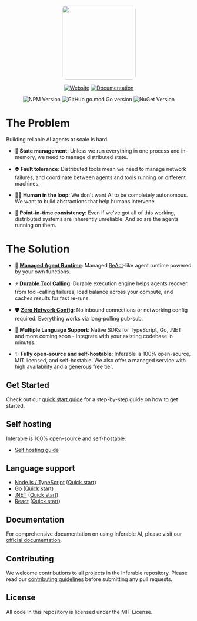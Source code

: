 <p align="center">
  <img src="https://a.inferable.ai/logo-hex.png" width="200" style="border-radius: 10px" />
</p>

<div align="center">

[![Website](https://img.shields.io/badge/website-inferable.ai-blue)](https://inferable.ai) [![Documentation](https://img.shields.io/badge/docs-inferable.ai-brightgreen)](https://docs.inferable.ai/)

![NPM Version](https://img.shields.io/npm/v/inferable?color=32CD32) ![GitHub go.mod Go version](https://img.shields.io/github/go-mod/go-version/inferablehq/inferable?filename=sdk-go%2Fgo.mod&color=32CD32) ![NuGet Version](https://img.shields.io/nuget/v/inferable?color=32CD32)

</div>

# The Problem

Building reliable AI agents at scale is hard.

- 💽 **State management**: Unless we run everything in one process and in-memory, we need to manage distributed state.

- ⛔️ **Fault tolerance**: Distributed tools mean we need to manage network failures, and coordinate between agents and tools running on different machines.

- 🧑‍💻 **Human in the loop**: We don't want AI to be completely autonomous. We want to build abstractions that help humans intervene.

- 🔄 **Point-in-time consistency**: Even if we've got all of this working, distributed systems are inherently unreliable. And so are the agents running on them.

# The Solution

- 🤖 **[Managed Agent Runtime](https://docs.inferable.ai/pages/runs)**: Managed [ReAct](https://www.promptingguide.ai/techniques/react)-like agent runtime powered by your own functions.

- ⚡️ **[Durable Tool Calling](https://docs.inferable.ai/pages/functions)**: Durable execution engine helps agents recover from tool-calling failures, load balance across your compute, and caches results for fast re-runs.

- 🛡️ **[Zero Network Config](https://docs.inferable.ai/pages/no-incoming-connections)**: No inbound connections or networking config required. Everything works via long-polling pub-sub.

- 🔌 **Multiple Language Support**: Native SDKs for TypeScript, Go, .NET and more coming soon - integrate with your existing codebase in minutes.

- ✨ **Fully open-source and self-hostable**: Inferable is 100% open-source, MIT licensed, and self-hostable. We also offer a managed service with high availability and a generous free tier.

## Get Started

Check out our [quick start guide](https://docs.inferable.ai/pages/quick-start) for a step-by-step guide on how to get started.

## Self hosting

Inferable is 100% open-source and self-hostable:

- [Self hosting guide](https://docs.inferable.ai/pages/self-hosting)

## Language support

- [Node.js / TypeScript](./sdk-node/README.md) ([Quick start](./sdk-node/README.md#quick-start))
- [Go](./sdk-go/README.md) ([Quick start](./sdk-go/README.md#quick-start))
- [.NET](./sdk-dotnet/README.md) ([Quick start](./sdk-dotnet/README.md#quick-start))
- [React](./sdk-react/README.md) ([Quick start](./sdk-react/README.md#quick-start))

## Documentation

For comprehensive documentation on using Inferable AI, please visit our [official documentation](https://docs.inferable.ai/).

## Contributing

We welcome contributions to all projects in the Inferable repository. Please read our [contributing guidelines](./CONTRIBUTING.md) before submitting any pull requests.

## License

All code in this repository is licensed under the MIT License.
